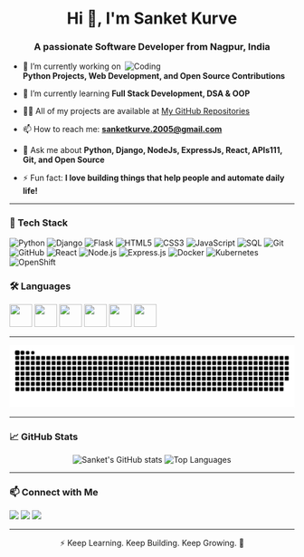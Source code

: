 <!--
**SanketKurve/SanketKurve** is a ✨ _special_ ✨ repository because its `README.md` (this file) appears on your GitHub profile.

Here are some ideas to get you started:

- 🔭 I’m currently working on ...
- 🌱 I’m currently learning ...
- 👯 I’m looking to collaborate on ...
- 🤔 I’m looking for help with ...
- 💬 Ask me about ...
- 📫 How to reach me: ...
- 😄 Pronouns: ...
- ⚡ Fun fact: ...
-->

<!-- Apperance Starts Here -->
<h1 align="center">Hi 👋, I'm Sanket Kurve</h1>
<h3 align="center">A passionate Software Developer from Nagpur, India</h3>

<img align="right" alt="Coding" width="300" src="https://cdn.dribbble.com/users/1162077/screenshots/3848914/programmer.gif">

- 🔭 I’m currently working on **Python Projects, Web Development, and Open Source Contributions**

- 🌱 I’m currently learning **Full Stack Development, DSA & OOP**

- 👨‍💻 All of my projects are available at [My GitHub Repositories](https://github.com/SanketKurve)

- 📫 How to reach me: **sanketkurve.2005@gmail.com**

- 💬 Ask me about **Python, Django, NodeJs, ExpressJs, React, APIs111, Git, and Open Source**

- ⚡ Fun fact: **I love building things that help people and automate daily life!**

---
### 🚀 Tech Stack

![Python](https://img.shields.io/badge/-Python-3776AB?style=for-the-badge&logo=python&logoColor=white)
![Django](https://img.shields.io/badge/-Django-092E20?style=for-the-badge&logo=django&logoColor=white)
![Flask](https://img.shields.io/badge/-Flask-000000?style=for-the-badge&logo=flask&logoColor=white)
![HTML5](https://img.shields.io/badge/-HTML5-E34F26?style=for-the-badge&logo=html5&logoColor=white)
![CSS3](https://img.shields.io/badge/-CSS3-1572B6?style=for-the-badge&logo=css3&logoColor=white)
![JavaScript](https://img.shields.io/badge/-JavaScript-F7DF1E?style=for-the-badge&logo=javascript&logoColor=black)
![SQL](https://img.shields.io/badge/-SQL-4479A1?style=for-the-badge&logo=postgresql&logoColor=white)
![Git](https://img.shields.io/badge/-Git-F05032?style=for-the-badge&logo=git&logoColor=white)
![GitHub](https://img.shields.io/badge/-GitHub-181717?style=for-the-badge&logo=github&logoColor=white)
![React](https://img.shields.io/badge/-React-20232A?style=for-the-badge&logo=react&logoColor=61DAFB)
![Node.js](https://img.shields.io/badge/-Node.js-339933?style=for-the-badge&logo=node.js&logoColor=white)
![Express.js](https://img.shields.io/badge/-Express.js-000000?style=for-the-badge&logo=express&logoColor=white)
![Docker](https://img.shields.io/badge/-Docker-2496ED?style=for-the-badge&logo=docker&logoColor=white)
![Kubernetes](https://img.shields.io/badge/-Kubernetes-326CE5?style=for-the-badge&logo=kubernetes&logoColor=white)
![OpenShift](https://img.shields.io/badge/-OpenShift-EE0000?style=for-the-badge&logo=red-hat-open-shift&logoColor=white)


### 🛠️ Languages

<p>
  <img src="https://cdn.jsdelivr.net/gh/devicons/devicon/icons/c/c-original.svg" width="40" height="40" />
  <img src="https://cdn.jsdelivr.net/gh/devicons/devicon/icons/cplusplus/cplusplus-original.svg" width="40" height="40" />
  <img src="https://cdn.jsdelivr.net/gh/devicons/devicon/icons/java/java-original.svg" width="40" height="40" />
  <img src="https://cdn.jsdelivr.net/gh/devicons/devicon/icons/javascript/javascript-original.svg" width="40" height="40" />
  <img src="https://cdn.jsdelivr.net/gh/devicons/devicon/icons/python/python-original.svg" width="40" height="40" />
  <img src="https://cdn.jsdelivr.net/gh/devicons/devicon/icons/mysql/mysql-original.svg" width="40" height="40" />
</p>

---

<picture>
  <source media="(prefers-color-scheme: dark)" srcset="https://raw.githubusercontent.com/SanketKurve/SanketKurve/output/github-snake-dark.svg" />
  <source media="(prefers-color-scheme: light)" srcset="https://raw.githubusercontent.com/SanketKurve/SanketKurve/output/github-snake.svg" />
  <img alt="github-snake" src="https://raw.githubusercontent.com/SanketKurve/SanketKurve/output/github-snake.svg" />
</picture>


---

### 📈 GitHub Stats

<p align="center">
  <img src="https://github-readme-stats.vercel.app/api?username=sanket200511&show_icons=true&theme=github_dark" alt="Sanket's GitHub stats" height="180"/>
  <img src="https://github-readme-stats.vercel.app/api/top-langs/?username=sanket200511&layout=compact&theme=github_dark" alt="Top Languages" height="180"/>
</p>

---

### 📫 Connect with Me

<p>
  <a href="https://github.com/SanketKurve"><img src="https://img.shields.io/badge/GitHub-100000?style=for-the-badge&logo=github&logoColor=white" /></a>
  <a href="mailto:sanketkurve2005@gmail.com"><img src="https://img.shields.io/badge/Email-D14836?style=for-the-badge&logo=gmail&logoColor=white" /></a>
  <a href="https://www.linkedin.com/in/sanket-kurve-03a8b3196"><img src="https://img.shields.io/badge/LinkedIn-blue?style=for-the-badge&logo=linkedin&logoColor=white" /></a>
</p>

---

<p align="center">⚡ Keep Learning. Keep Building. Keep Growing. 🚀</p>
